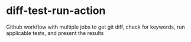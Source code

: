 # diff-test-run-action
Github workflow with multiple jobs to get git diff, check for keywords, run applicable tests, and present the results
